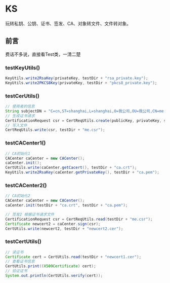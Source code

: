 KS
===
玩转私钥、公钥、证书、签发、CA、对象转文件、文件转对象。 

前言
---
费话不多说，直接看Test类，一清二楚

### testKeyUtils()
```java
KeyUtils.write2RsaKey(privateKey, testDir + "rsa_private.key");
KeyUtils.write2PKCS8Key(privateKey, testDir + "pkcs8_private.key");
```
### testCerUtils()
```java
// 使用者的信息
String subjectDN = "C=cn,ST=shanghai,L=shanghai,O=我公司,OU=我公司,CN=me.com";
// 生成证书请求
CertificationRequest csr = CertReqUtils.create(publicKey, privateKey, subjectDN);
// 写入文件
CertReqUtils.write(csr, testDir + "me.csr");
```

### testCACenter1()
```java
// CA初始化1
CACenter caCenter = new CACenter();
caCenter.init();
CertUtils.write(caCenter.getCacert(), testDir + "ca.crt");
KeyUtils.write2RsaKey(caCenter.getPrivateKey(), testDir + "ca.pem");
```

### testCACenter2()
```java
// CA初始化2
CACenter caCenter = new CACenter();
caCenter.init(testDir + "ca.crt", testDir + "ca.pem");

// 签发2 根据证书请求文件
CertificationRequest csr = CertReqUtils.read(testDir + "me.csr");
Certificate newcert2 = caCenter.sign(csr);
CertUtils.write(newcert2, testDir + "newcert2.cer");
```

### testCertUtils()
```java
// 读证书
Certificate cert = CertUtils.read(testDir + "newcert1.cer");
// 查看证书信息
CertUtils.print((X509Certificate) cert);
// 验证证书
System.out.println(CertUtils.verify(cert));
```